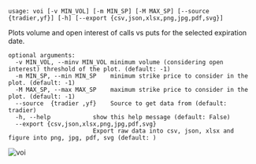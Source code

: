 ```
usage: voi [-v MIN_VOL] [-m MIN_SP] [-M MAX_SP] [--source {tradier,yf}] [-h] [--export {csv,json,xlsx,png,jpg,pdf,svg}]
```

Plots volume and open interest of calls vs puts for the selected expiration date.

```
optional arguments:
  -v MIN_VOL, --minv MIN_VOL minimum volume (considering open interest) threshold of the plot. (default: -1)
  -m MIN_SP, --min MIN_SP    minimum strike price to consider in the plot. (default: -1)
  -M MAX_SP, --max MAX_SP    maximum strike price to consider in the plot. (default: -1)
  --source  {tradier ,yf}    Source to get data from (default: tradier)
  -h, --help            show this help message (default: False)
  --export {csv,json,xlsx,png,jpg,pdf,svg}
                        Export raw data into csv, json, xlsx and figure into png, jpg, pdf, svg (default: )
```

![voi](https://user-images.githubusercontent.com/46355364/154290408-ae5d50ff-74ea-4705-b8ea-e4eebc842bb6.png)
